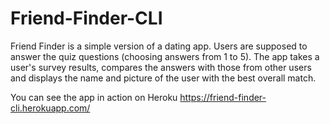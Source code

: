 # Friend-Finder-CLI

Friend Finder is a simple version of a dating app. Users are supposed to answer the quiz questions (choosing answers from 1 to 5). The app takes a user's survey results, compares the answers with those from other users and displays the name and picture of the user with the best overall match.

You can see the app in action on Heroku 
https://friend-finder-cli.herokuapp.com/
